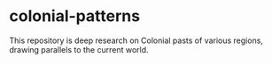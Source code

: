 # colonial-patterns
This repository is deep research on Colonial pasts of various regions, drawing parallels to the current world. 
